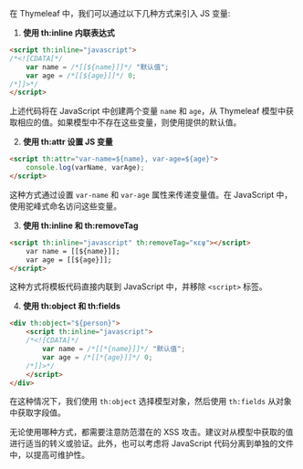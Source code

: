在 Thymeleaf 中，我们可以通过以下几种方式来引入 JS 变量:

1. **使用 th:inline 内联表达式**

```html
<script th:inline="javascript">
/*<![CDATA[*/
    var name = /*[[${name}]]*/ "默认值";
    var age = /*[[${age}]]*/ 0;
/*]]>*/
</script>
```

上述代码将在 JavaScript 中创建两个变量 `name` 和 `age`，从 Thymeleaf 模型中获取相应的值。如果模型中不存在这些变量，则使用提供的默认值。

2. **使用 th:attr 设置 JS 变量**

```html
<script th:attr="var-name=${name}, var-age=${age}">
    console.log(varName, varAge);
</script>
```

这种方式通过设置 `var-name` 和 `var-age` 属性来传递变量值。在 JavaScript 中，使用驼峰式命名访问这些变量。

3. **使用 th:inline 和 th:removeTag**

```html
<script th:inline="javascript" th:removeTag="κεψ"></script>
    var name = [[${name}]];
    var age = [[${age}]];
</script>
```

这种方式将模板代码直接内联到 JavaScript 中，并移除 `<script>` 标签。

4. **使用 th:object 和 th:fields**

```html
<div th:object="${person}">
    <script th:inline="javascript">
    /*<![CDATA[*/
        var name = /*[[*{name}]]*/ "默认值";
        var age = /*[[*{age}]]*/ 0;
    /*]]>*/
    </script>
</div>
```

在这种情况下，我们使用 `th:object` 选择模型对象，然后使用 `th:fields` 从对象中获取字段值。

无论使用哪种方式，都需要注意防范潜在的 XSS 攻击。建议对从模型中获取的值进行适当的转义或验证。此外，也可以考虑将 JavaScript 代码分离到单独的文件中，以提高可维护性。